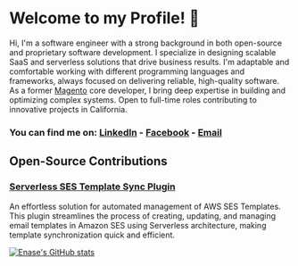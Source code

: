 
# Welcome to my Profile! 👋

Hi, I'm a software engineer with a strong background in both open-source and proprietary software development.
I specialize in designing scalable SaaS and serverless solutions that drive business results.
I'm adaptable and comfortable working with different programming languages and frameworks, always focused on delivering reliable, high-quality software.
As a former [Magento](https://github.com/magento/magento2) core developer, I bring deep expertise in building and optimizing complex systems.
Open to full-time roles contributing to innovative projects in California.

### You can find me on: [LinkedIn](https://www.linkedin.com/in/enase/) - [Facebook](https://www.facebook.com/enase) - [Email](mailto:enasik@gmail.com)

## Open-Source Contributions

### [Serverless SES Template Sync Plugin](https://github.com/Enase/serverless-ses-template)
An effortless solution for automated management of AWS SES Templates. This plugin streamlines the process of creating, updating, and managing email templates in Amazon SES using Serverless architecture, making template synchronization quick and efficient.

[![Enase's GitHub stats](https://github-readme-stats-enases-projects.vercel.app/api?username=Enase)](https://github.com/Enase/github-readme-stats)
